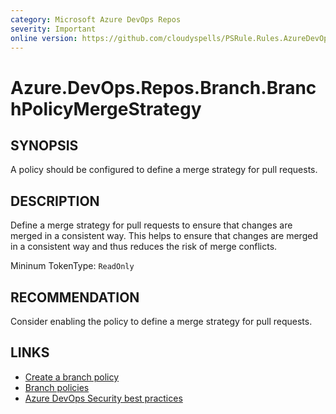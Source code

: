 ```yaml
---
category: Microsoft Azure DevOps Repos
severity: Important
online version: https://github.com/cloudyspells/PSRule.Rules.AzureDevOps/blob/main/src/PSRule.Rules.AzureDevOps/en/Azure.DevOps.Repos.Branch.BranchPolicyMergeStrategy.md
---
```


# Azure.DevOps.Repos.Branch.BranchPolicyMergeStrategy

## SYNOPSIS

A policy should be configured to define a merge strategy for pull requests.

## DESCRIPTION

Define a merge strategy for pull requests to ensure that changes are merged in a consistent way. This helps to ensure that changes are merged in a consistent way and thus reduces the risk of merge conflicts.

Mininum TokenType: `ReadOnly`

## RECOMMENDATION

Consider enabling the policy to define a merge strategy for pull requests.

## LINKS

- [Create a branch policy](https://docs.microsoft.com/en-us/azure/devops/repos/git/branch-policies?view=azure-devops)
- [Branch policies](https://docs.microsoft.com/en-us/azure/devops/repos/git/branch-policies-overview?view=azure-devops)
- [Azure DevOps Security best practices](https://docs.microsoft.com/en-us/azure/devops/user-guide/security-best-practices?view=azure-devops#repositories-and-branches)
